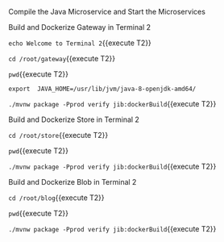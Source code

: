 Compile the Java Microservice and Start the Microservices


Build and Dockerize Gateway  in Terminal 2

`echo Welcome to Terminal 2`{{execute T2}}

`cd /root/gateway`{{execute T2}}

`pwd`{{execute T2}}

`export  JAVA_HOME=/usr/lib/jvm/java-8-openjdk-amd64/`

`./mvnw package -Pprod verify jib:dockerBuild`{{execute T2}}


Build and Dockerize Store in Terminal 2

`cd /root/store`{{execute T2}}

`pwd`{{execute T2}}

`./mvnw package -Pprod verify jib:dockerBuild`{{execute T2}}


Build and Dockerize Blob in Terminal 2

`cd /root/blog`{{execute T2}}

`pwd`{{execute T2}}

`./mvnw package -Pprod verify jib:dockerBuild`{{execute T2}}
